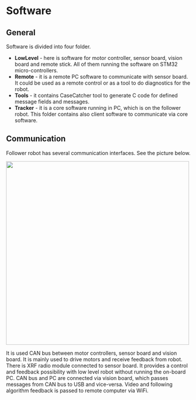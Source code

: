 Software
========
General
-----------
Software is divided into four folder.
  - **LowLevel** - here is software for motor controller, sensor board, vision board and remote stick. All of them running the software on STM32 micro-controllers.
  - **Remote** - it is a remote PC software to communicate with sensor board. It could be used as a remote control or as a tool to do diagnostics for the robot.
  - **Tools** - it contains CaseCatcher tool to generate C code for defined message fields and messages. 
  - **Tracker** - it is a core software running in PC, which is on the follower robot. This folder contains also client software to communicate via core software.

Communication
----------------------
Follower robot has several communication interfaces. See the picture below.

<img src="https://gitlab.com/TTYRobotiklubi/Follower/blob/master/Documents/Images/communication.png" width=500>

It is used CAN bus between motor controllers, sensor board and vision board. It is mainly used to drive motors and receive feedback from robot. There is XRF radio module connected to sensor board. It provides a control and feedback possibility with low level robot without running the on-board PC. CAN bus and PC are connected via vision board, which passes messages from CAN bus to USB and vice-versa. Video and following algorithm feedback is passed to remote computer via WiFi.